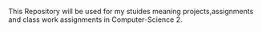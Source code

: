 
This Repository will be used for my stuides meaning projects,assignments and class work assignments in Computer-Science 2.
